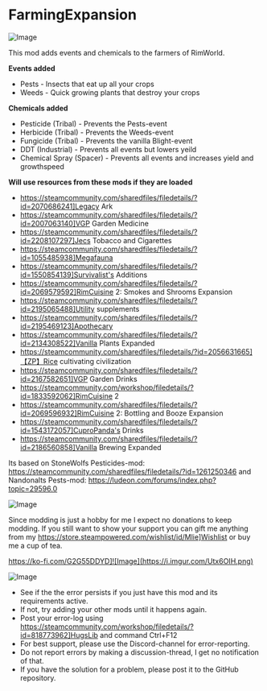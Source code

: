 # FarmingExpansion

![Image](https://i.imgur.com/buuPQel.png)


This mod adds events and chemicals to the farmers of RimWorld.

**Events added**


- Pests - Insects that eat up all your crops
- Weeds - Quick growing plants that destroy your crops


	
**Chemicals added**


- Pesticide (Tribal) - Prevents the Pests-event
- Herbicide (Tribal) - Prevents the Weeds-event
- Fungicide (Tribal) - Prevents the vanilla Blight-event
- DDT (Industrial) - Prevents all events but lowers yeild
- Chemical Spray (Spacer) - Prevents all events and increases yield and growthspeed



**Will use resources from these mods if they are loaded**


- https://steamcommunity.com/sharedfiles/filedetails/?id=2070686241]Legacy Ark
- https://steamcommunity.com/sharedfiles/filedetails/?id=2007063140]VGP Garden Medicine
- https://steamcommunity.com/sharedfiles/filedetails/?id=2208107297]Jecs Tobacco and Cigarettes
- https://steamcommunity.com/sharedfiles/filedetails/?id=1055485938]Megafauna
- https://steamcommunity.com/sharedfiles/filedetails/?id=1550854139]Survivalist's Additions
- https://steamcommunity.com/sharedfiles/filedetails/?id=2069579592]RimCuisine 2: Smokes and Shrooms Expansion
- https://steamcommunity.com/sharedfiles/filedetails/?id=2195065488]Utility supplements
- https://steamcommunity.com/sharedfiles/filedetails/?id=2195469123]Apothecary
- https://steamcommunity.com/sharedfiles/filedetails/?id=2134308522]Vanilla Plants Expanded
- https://steamcommunity.com/sharedfiles/filedetails/?id=2056631665]【ZP】Rice cultivating civilization
- https://steamcommunity.com/sharedfiles/filedetails/?id=2167582651]VGP Garden Drinks
- https://steamcommunity.com/workshop/filedetails/?id=1833592062]RimCuisine 2
- https://steamcommunity.com/sharedfiles/filedetails/?id=2069596932]RimCuisine 2: Bottling and Booze Expansion
- https://steamcommunity.com/sharedfiles/filedetails/?id=1543172057]CuproPanda's Drinks
- https://steamcommunity.com/sharedfiles/filedetails/?id=2186560858]Vanilla Brewing Expanded


	
Its based on StoneWolfs Pesticides-mod:
https://steamcommunity.com/sharedfiles/filedetails/?id=1261250346
and Nandonalts Pests-mod:
https://ludeon.com/forums/index.php?topic=29596.0


![Image](https://i.imgur.com/O0IIlYj.png)

Since modding is just a hobby for me I expect no donations to keep modding. If you still want to show your support you can gift me anything from my https://store.steampowered.com/wishlist/id/Mlie]Wishlist or buy me a cup of tea.

https://ko-fi.com/G2G55DDYD]![Image](https://i.imgur.com/Utx6OIH.png)


![Image](https://i.imgur.com/PwoNOj4.png)



-  See if the the error persists if you just have this mod and its requirements active.
-  If not, try adding your other mods until it happens again.
-  Post your error-log using https://steamcommunity.com/workshop/filedetails/?id=818773962]HugsLib and command Ctrl+F12
-  For best support, please use the Discord-channel for error-reporting.
-  Do not report errors by making a discussion-thread, I get no notification of that.
-  If you have the solution for a problem, please post it to the GitHub repository.




